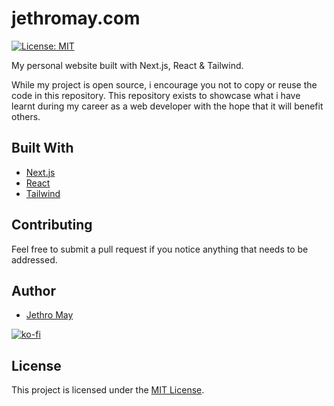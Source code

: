 # jethromay.com

[![License: MIT](https://img.shields.io/badge/License-MIT-green.svg)](https://opensource.org/licenses/MIT) 

My personal website built with Next.js, React & Tailwind. 

While my project is open source, i encourage you not to copy or reuse the code in this repository. This repository exists to showcase what i have learnt during my career as a web developer with the hope that it will benefit others.

## Built With

* [Next.js](https://nextjs.org/) 
* [React](https://reactjs.org/)
* [Tailwind](https://tailwindcss.com/)

## Contributing

Feel free to submit a pull request if you notice anything that needs to be addressed.

## Author

* [Jethro May](https://jethromay.com)

[![ko-fi](https://www.ko-fi.com/img/githubbutton_sm.svg)](https://ko-fi.com/K3K0Z32Y)

## License

This project is licensed under the [MIT License](LICENSE).